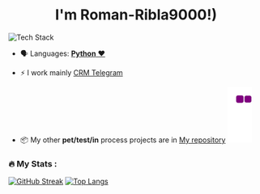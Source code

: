 
<h1 align="center"> I'm Roman-Ribla9000!)</h1> 
<p align="left"><img src="https://skillicons.dev/icons?i=python,selenium,idea,postgres,redis,git,github,bash,docker,bots,linux&perline=16" alt="Tech Stack" /> </p>

- 🗣 Languages: [**Python** ❤️](https://python.org/)

- ⚡️ I work mainly [CRM Telegram](https://github.com/ribla9000/SomePartOf-TG-bot)

- 📦 My other **pet/test/in** process projects are in [My repository](https://github.com/ribla9000/?tab=repositories)
![snake gif](https://github.com/ribla9000/ribla9000/blob/output/github-contribution-grid-snake.gif)
### :fire: My Stats :
[![GitHub Streak](http://github-readme-streak-stats.herokuapp.com?user=ribla9000&theme=dark&background=000000)](https://git.io/streak-stats)
[![Top Langs](https://github-readme-stats.vercel.app/api/top-langs/?username=ribla9000&layout=compact&theme=vision-friendly-dark)](https://github.com/anuraghazra/github-readme-stats)
